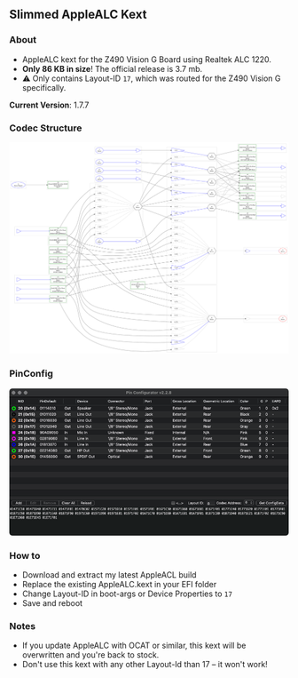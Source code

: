 ## Slimmed AppleALC Kext

### About
- AppleALC kext for the Z490 Vision G Board using Realtek ALC 1220.
- **Only 86 KB in size**! The official release is 3.7 mb.
- :warning: Only contains Layout-ID `17`, which was routed for the Z490 Vision G specifically. 

**Current Version**: 1.7.7

### Codec Structure
![](https://raw.githubusercontent.com/5T33Z0/Gigabyte-Z490-Vision-G-Hackintosh-OpenCore/33f07e2f57463acdba1b733b73faa53423b3372f/Additional_Files/ALC1220/codec_dump_dec.txt.svg)

### PinConfig
![](https://raw.githubusercontent.com/5T33Z0/Gigabyte-Z490-Vision-G-Hackintosh-OpenCore/main/Additional_Files/ALC1220/PinConfig_LayoutID_17.png)

### How to

- Download and extract my latest AppleACL build
- Replace the existing AppleALC.kext in your EFI folder
- Change Layout-ID in boot-args or Device Properties to `17`
- Save and reboot 

### Notes

- If you update AppleALC with OCAT or similar, this kext will be overwritten and you're back to stock.
- Don't use this kext with any other Layout-Id than 17 – it won't work!
